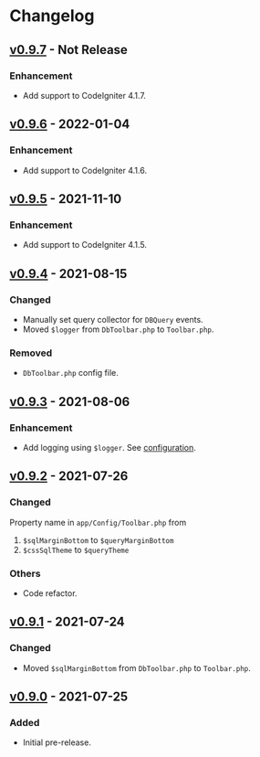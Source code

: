 # Changelog

## [v0.9.7](https://github.com/nfaiz/dbtoolbar/compare/v0.9.6...v0.9.7) - Not Release

### Enhancement
- Add support to CodeIgniter 4.1.7.


## [v0.9.6](https://github.com/nfaiz/dbtoolbar/compare/v0.9.5...v0.9.6) - 2022-01-04

### Enhancement
- Add support to CodeIgniter 4.1.6.


## [v0.9.5](https://github.com/nfaiz/dbtoolbar/compare/v0.9.4...v0.9.5) - 2021-11-10

### Enhancement
- Add support to CodeIgniter 4.1.5.


## [v0.9.4](https://github.com/nfaiz/dbtoolbar/compare/v0.9.3...v0.9.4) - 2021-08-15

### Changed
- Manually set query collector for `DBQuery` events.
- Moved `$logger` from `DbToolbar.php` to `Toolbar.php`.

### Removed
- `DbToolbar.php` config file.


## [v0.9.3](https://github.com/nfaiz/dbtoolbar/compare/v0.9.2...v0.9.3) - 2021-08-06

### Enhancement
- Add logging using `$logger`. See [configuration](readme.md#configuration).


## [v0.9.2](https://github.com/nfaiz/dbtoolbar/compare/v0.9.1...v0.9.2) - 2021-07-26

### Changed
Property name in `app/Config/Toolbar.php` from
1. `$sqlMarginBottom` to `$queryMarginBottom` 
2. `$cssSqlTheme` to `$queryTheme` 

### Others
- Code refactor.


## [v0.9.1](https://github.com/nfaiz/dbtoolbar/compare/v0.9.0...v0.9.1) - 2021-07-24

### Changed
- Moved `$sqlMarginBottom` from `DbToolbar.php` to `Toolbar.php`.


## [v0.9.0](https://github.com/nfaiz/dbtoolbar/releases/tag/v0.9.0) - 2021-07-25

### Added
- Initial pre-release.
